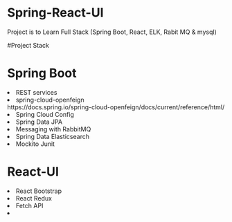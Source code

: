 # Spring-React-UI
Project is to Learn Full Stack (Spring Boot, React, ELK, Rabit MQ &amp; mysql)

#Project Stack
# Spring Boot
<li>REST services</li>
<li>spring-cloud-openfeign</li>https://docs.spring.io/spring-cloud-openfeign/docs/current/reference/html/
<li>Spring Cloud Config</li>
<li>Spring Data JPA</li>
<li>Messaging with RabbitMQ</li>
<li>Spring Data Elasticsearch</li>
<li>Mockito Junit</li>

# React-UI
<li>React Bootstrap</li>
<li>React Redux</li>
<li>Fetch API<li>
